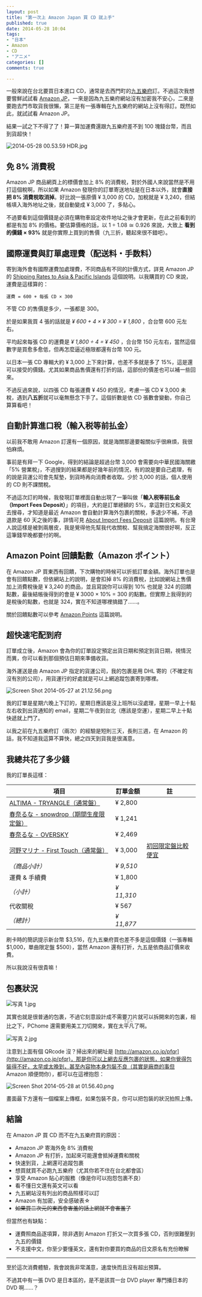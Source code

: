 ```yaml
---
layout: post
title: "第一次上 Amazon Japan 買 CD 就上手"
published: true
date: 2014-05-28 10:04
tags:
- "日本"
- Amazon
- CD
- "アニメ"
categories: []
comments: true

---
```

一般來說在台北要買日本進口 CD，通常是去西門町的[九五樂府](http://www.95music.com)訂。不過這次我想要嘗鮮試試看 [Amazon JP](http://amazon.jp)，一來是因為九五樂府網站沒有加密我不安心，二來是要跑去門市取貨我很懶，第三是有一張專輯在九五樂府的網站上沒有得訂。既然如此，就試試看 Amazon JP。

結果一試之下不得了了！算一算加運費還跟九五樂府差不到 100 塊錢台幣，而且到貨超快！

![2014-05-28 00.53.59 HDR.jpg](http://user-image.logdown.io/user/2580/blog/2567/post/201736/4XVTwz9S6WGd0gNq4I0x_2014-05-28%2000.53.59%20HDR.jpg)

<!--more-->

## 免 8% 消費稅

Amazon JP 商品網頁上的標價會加上 8% 的消費稅，對於外國人來說當然是不用打這個稅啊，所以如果 Amazon 發現你的訂單寄送地址是在日本以外，就會**直接把 8% 消費稅取消掉**。好比說一張原價 ¥ 3,000 的 CD，加稅就是 ¥ 3,240，但結帳填入海外地址之後，就自動變成 ¥ 3,000 了，多貼心。

不過要看到這個價錢是必須在購物車設定收件地址之後才會更新，在此之前看到的都是有加 8% 的價格。要估算價格的話，以 1 ÷ 1.08 ≅ 0.926 來說，大致上 **看到的價錢 × 93%** 就是你實際上買到的售價（九三折，聽起來很不錯吧）。

## 國際運費與訂單處理費（配送料・手数料）

寄到海外會有國際運費加處理費，不同商品有不同的計價方式，詳見 Amazon JP 的 [Shipping Rates to Asia & Pacific Islands](http://www.amazon.co.jp/gp/help/customer/display.html/ref=hp_rel_topic?ie=UTF8&nodeId=201213440) 這個說明。以我購買的 CD 來說，運費是這樣算的：

```
運費 = 600 + 每張 CD × 300
```

不管 CD 的售價是多少，一張都是 300。

於是如果我買 4 張的話就是 *¥ 600 + 4 × ¥ 300 = ¥ 1,800* ，合台幣 600 元左右。

平均起來每張 CD 的運費是 *¥ 1,800 ÷ 4 = ¥ 450* ，合台幣 150 元左右，當然這個數字是買愈多愈低，但再怎麼逼近極限都還有台幣 100 元。

以日本一張 CD 專輯大約 ¥ 3,000 上下來計算，也差不多就是多了 15%，這是還可以接受的價錢。尤其如果商品售價還有打折的話，這部份的價差也可以補一些回來。

不過反過來說，以四張 CD 每張運費 ¥ 450 的情況，考慮一張 CD ¥ 3,000 未稅，遇到**八五折**就可以毫無懸念下手了。這個折數是依 CD 張數會變動，你自己算算看吧！

## 自動計算進口稅（輸入税等前払金）

以前我不敢用 Amazon 訂還有一個原因，就是海關那邊要報關似乎很麻煩，我很怕麻煩。

事前是有拜一下 Google，得到的結論是超過台幣 3,000 會需要向中華民國海關繳「5% 營業稅」，不過搜到的結果都是好幾年前的情況，有的說是要自己處理，有的說是貨運公司會先幫墊，到貨時再向消費者收取。少於 3,000 的話，個人使用的 CD 則不課關稅。

不過這次訂的時候，我發現訂單裡面自動出現了一筆叫做「**輸入税等前払金（Import Fees Deposit）**」的項目，大約是訂單總額的 5%，拿這對日文和英文去搜尋，才知道是最近 Amazon 會自動計算海外包裹的關稅，多退少不補，不過退款是 60 天之後的事，詳情可見 [About Import Fees Deposit](http://www.amazon.co.jp/gp/help/customer/display.html/ref=help_search_1-1?ie=UTF8&nodeId=201213270&qid=1401211216&sr=1-1) 這篇說明。有台灣人說這樣是被剝兩層皮，我是覺得他先幫我代收關稅、幫我搞定海關很好啊，反正這筆錢早晚都要付的啊。

## Amazon Point 回饋點數（Amazon ポイント）

在 Amazon JP 買東西有回饋，下次購物的時候可以折抵訂單金額。海外訂單也是會有回饋點數，但依網站上的說明，是會扣掉 8% 的消費稅，比如說網站上售價加上消費稅後是 ¥ 3,240 的商品，並且寫說你可以得到 10% 也就是 324 的回饋點數，最後結帳後得到的會是 ¥ 3000 × 10% = 300 的點數。但實際上我得到的是稅後的點數，也就是 324，實在不知道哪裡搞錯了……。

關於回饋點數可以參考 [Amazon Points](http://www.amazon.co.jp/gp/help/customer/display.html/ref=help_search_1-3?ie=UTF8&nodeId=200847840&qid=1401212530&sr=1-3) 這篇說明。

## 超快速宅配到府

訂單成立後，Amazon 會為你的訂單設定預定出貨日期和預定到貨日期，視情況而異，你可以看到那個預估日期來準備收貨。

海外運送是由 Amazon JP 指定的貨運公司，我的包裹是用 DHL 寄的（不確定有沒有別的公司），用貨運行的好處就是可以上網追蹤包裹寄到哪裡。

![Screen Shot 2014-05-27 at 21.12.56.png](http://user-image.logdown.io/user/2580/blog/2567/post/201736/OzJSWPm0QgiaDurJ0t8Q_Screen%20Shot%202014-05-27%20at%2021.12.56.png)

我的訂單是星期六晚上下訂的，星期日應該是沒上班所以沒處理，星期一早上十點左右收到出貨通知的 email，星期二午夜到台北（應該是空運），星期二早上十點快遞就上門了。

以我之前在九五樂府訂（兩次）的經驗是短則三天，長則三週，在 Amazon 的話，我不知道我這算不算快，總之四天到貨我是很滿意。

## 我總共花了多少錢

我的訂單長這樣：

| 項目 | 訂單金額 | 註 |
|---|----|---|
| [ALTIMA - TRYANGLE（通常盤）](http://www.amazon.co.jp/gp/product/B00I0JNUBE/) | ¥ 2,800 |  |
| [春奈るな - snowdrop（期間生産限定盤）](http://www.amazon.co.jp/gp/product/B00FPGG9LS/) | ¥ 1,241 | |
| [春奈るな - OVERSKY](http://www.amazon.co.jp/gp/product/B00DUTY2QG/) | ¥ 2,469 | |
| [河野マリナ - First Touch（通常盤）](http://www.amazon.co.jp/gp/product/B00FPKE2Y0/) | ¥ 3,000 | [初回限定盤比較便宜](http://www.amazon.co.jp/First-Touch-%E5%88%9D%E5%9B%9E%E7%94%9F%E7%94%A3%E9%99%90%E5%AE%9A%E7%9B%A4-%E6%B2%B3%E9%87%8E%E3%83%9E%E3%83%AA%E3%83%8A/dp/B00FMSWQX4/) |
| *（商品小計）* | *¥ 9,510* | |
| 運費 & 手續費 | ¥ 1,800 | |
| *（小計）* | *¥ 11,310* | |
| 代收關稅 | ¥ 567 | |
| *（總計）* | *¥ 11,877* | |

刷卡時的簡訊提示新台幣 $3,516，在九五樂府買也差不多是這個價錢（一張專輯 $1,000，單曲限定盤 $500），當然 Amazon 還有打折，九五是依商品訂價來收費。

所以我說沒有很貴嘛！

## 包裹狀況

![写真 1.jpg](http://user-image.logdown.io/user/2580/blog/2567/post/201736/FCAbJbROTla8FgrvOHpo_%E5%86%99%E7%9C%9F%201.jpg)

其實也就是很普通的包裹，不過它刻意設計成不需要刀片就可以拆開來的包裏，相比之下，PChome 還需要用美工刀切開來，實在太<ruby>平凡<rp>（</rp><rt>ㄒㄩㄣˋ</rt><rp>）</rp></ruby>了啊。

![写真 2.jpg](http://user-image.logdown.io/user/2580/blog/2567/post/201736/Za9a99qBT9OA4MWnJoNz_%E5%86%99%E7%9C%9F%202.jpg)

注意到上面有個 QRcode 沒？掃出來的網址是 [http://amazon.co.jp/pfqr](http://amazon.co.jp/pfqr)，那是你可以上網去反應包裹的狀態，如果你覺得包裝得不好，太早或太晚到，甚至內容物本身包裝不良（其實是廠商的事但 Amazon 順便問你），都可以在這裡抱怨：

![Screen Shot 2014-05-28 at 01.56.40.png](http://user-image.logdown.io/user/2580/blog/2567/post/201736/OJkqWLc9Sgmdfh7ZGFLd_Screen%20Shot%202014-05-28%20at%2001.56.40.png)

畫面最下方還有一個檔案上傳框，如果包裝不良，你可以把包裝的狀況拍照上傳。

## 結論

在 Amazon JP 買 CD 而不在九五樂府買的原因：

* Amazon JP 寄海外免 8% 消費稅
* Amazon JP 有打折，加起來可能還會抵掉運費和關稅
* 快速到貨，上網還可追蹤包裹
* 想買就買不必跑九五樂府（尤其你若不住在台北都會區）
* 享受 Amazon 貼心的服務（像是你可以抱怨包裹不良）
* 看不懂日文還有英文可以看
* 九五網站沒有列出的商品照樣可以訂
* Amazon 有加密，安全感破表☆
* <del>如果買二次元的東西會害羞的話上網就不會害羞了</del>

但當然也有缺點：

* 運費照商品逐項算，除非遇到 Amazon 打折又一次買多張 CD，否則很難壓到九五的價錢
* 不支援中文，你至少要懂英文，還有對你要買的商品的日文原名有充份瞭解

---

至於這次消費體驗，我會說我非常滿意，速度快而且沒有超出預算。

不過其中有一張 DVD 是日本區的，是不是該買一台 DVD player 專門播日本的 DVD 啊……？
